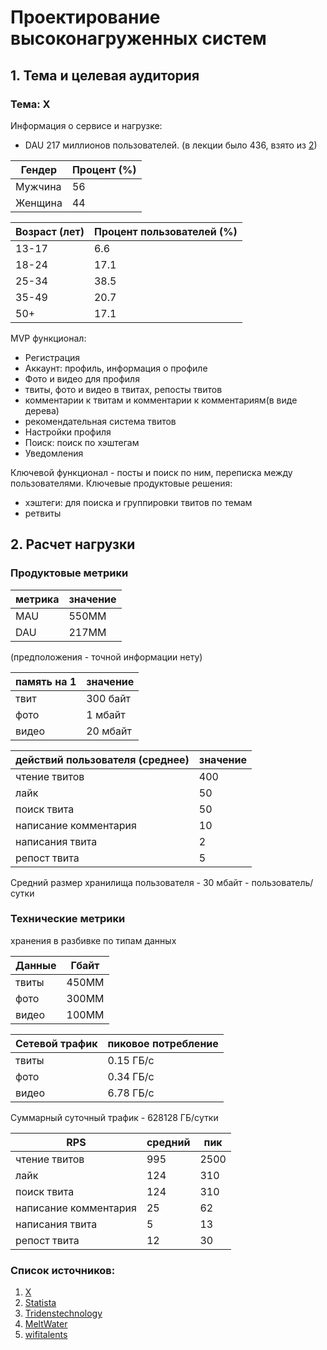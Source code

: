 # Проектирование высоконагруженных систем
## 1. Тема и целевая аудитория
### Тема: X

Информация о сервисе и нагрузке:
- DAU 217 миллионов пользователей. (в лекции было 436, взято из [2](https://www.meltwater.com/en/blog/twitter-stats-marketers-need-to-know))

| Гендер  | Процент (%) |
| --- | ------ |
| Мужчина | 56 |
| Женщина | 44 |



| Возраст (лет) | Процент пользователей (%) |
| --- | ------ |
| 13-17 |  6.6   |
| 18-24 |  17.1   |
| 25-34 |  38.5  |
| 35-49 |  20.7   |
| 50+  | 17.1   |

MVP функционал:
- Регистрация
- Аккаунт: профиль, информация о профиле
- Фото и видео для профиля
- твиты, фото и видео в твитах, репосты твитов
- комментарии к твитам и комментарии к комментариям(в виде дерева)
- рекомендательная система твитов
- Настройки профиля
- Поиск: поиск по хэштегам
- Уведомления

Ключевой функционал - посты и поиск по ним, переписка между пользователями.
Ключевые продуктовые решения:
- хэштеги: для поиска и группировки твитов по темам
- ретвиты

## 2. Расчет нагрузки

### Продуктовые метрики

| метрика | значение |
| --- | ------ |
| MAU |  550MM |
| DAU |  217MM |

(предположения - точной информации нету)




| память на 1 | значение |
| --- | ------ |
| твит |  300 байт |
| фото | 1 мбайт |
| видео |  20 мбайт |


| действий пользователя (среднее) | значение |
| ---  | ---- |
| чтение твитов | 400 |
| лайк | 50 | 
| поиск твита | 50 |
| написание комментария | 10 |
| написания твита | 2 |
| репост твита | 5 |

Средний размер хранилища пользователя -  30 мбайт - пользователь/ сутки

### Технические метрики

хранения в разбивке по типам данных

| Данные | Гбайт |
| --- | ---- |
| твиты | 450MM | 128746 | 
| фото | 300MM | 292968 |
| видео | 100MM | 5859360 |

| Сетевой трафик | пиковое потребление |
| --- | ---- |
| твиты | 0.15  ГБ/c | 
| фото |  0.34 ГБ/c | 
| видео | 6.78 ГБ/c  | 

Суммарный суточный  трафик - 628128 ГБ/cутки

| RPS | средний | пик |
| ---  | ---- | --- |
| чтение твитов | 995  | 2500 |
| лайк | 124  | 310  |
| поиск твита | 124  | 310  |
| написание комментария | 25  | 62 |
| написания твита | 5 | 13  | 
| репост твита | 12  | 30  |


### Список источников:
1. [X](https://x.com/ "сам твиттер")
2. [Statista](https://www.statista.com/statistics/242606/number-of-active-twitter-users-in-selected-countries/)
3. [Tridenstechnology](https://tridenstechnology.com/ru/c%D1%82%D0%B0%D1%82%D0%B8%D1%81%D1%82%D0%B8%D0%BA%D0%B0-%D0%BF%D0%BE%D0%BB%D1%8C%D0%B7%D0%BE%D0%B2%D0%B0%D1%82%D0%B5%D0%BB%D0%B5%D0%B9-twitter/)
4. [MeltWater](https://www.meltwater.com/en/blog/twitter-stats-marketers-need-to-know)
5. [wifitalents](https://wifitalents.com/statistic/twitter/ "немного отличается от предыдущих статистик")
